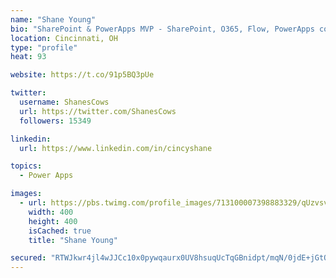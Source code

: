 ```yaml
---
name: "Shane Young"
bio: "SharePoint & PowerApps MVP - SharePoint, O365, Flow, PowerApps consulting? @PowerApps911 | Pure Snark? You found it."
location: Cincinnati, OH
type: "profile"
heat: 93

website: https://t.co/91p5BQ3pUe

twitter:
  username: ShanesCows
  url: https://twitter.com/ShanesCows
  followers: 15349

linkedin:
  url: https://www.linkedin.com/in/cincyshane

topics:
  - Power Apps

images:
  - url: https://pbs.twimg.com/profile_images/713100007398883329/qUzvsvQ3_400x400.jpg
    width: 400
    height: 400
    isCached: true
    title: "Shane Young"

secured: "RTWJkwr4jl4wJJCc10x0pywqaurx0UV8hsuqUcTqGBnidpt/mqN/0jdE+jGtQrpBmjr1V1GPGNWyZGFSgctCdmYZQ6DRQrGd6K3pX+spWUCcqC3XQa6HnOCDK9jnGedVCYvZ4uW5ojP//NEBtP6GedP5f8/6l3vmCuCOCbQMShR6R8jUN1q6ryBy5eykCkS1oJZ/gWYhdpMv/hDkiymlOAdBwEuSN2GT9lg3qPqZJp4VXcaGR7OUylnWiIFGLucteM5wTheQSZ/uOurj2JA6lxPttKv/l+QRQ+WKzo3hQJzxEiIESm4eg0j5htPE3q+vl3+sKyXyoovhapOINcTcXLOpsZSoKPi54HsUhoVKul27APP0vYwFzH6wXC1HbqJmGnOFzBgItmKUE5O2ud9eTaThB/x1dZcXmiwPGopIBFc=;gK3LMVDWVwYKm+DFwuPayQ=="
---
```


